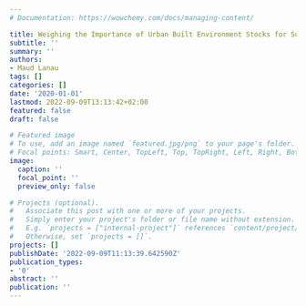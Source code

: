 ```yaml
---
# Documentation: https://wowchemy.com/docs/managing-content/

title: Weighing the Importance of Urban Built Environment Stocks for Sustainability.
subtitle: ''
summary: ''
authors:
- Maud Lanau
tags: []
categories: []
date: '2020-01-01'
lastmod: 2022-09-09T13:13:42+02:00
featured: false
draft: false

# Featured image
# To use, add an image named `featured.jpg/png` to your page's folder.
# Focal points: Smart, Center, TopLeft, Top, TopRight, Left, Right, BottomLeft, Bottom, BottomRight.
image:
  caption: ''
  focal_point: ''
  preview_only: false

# Projects (optional).
#   Associate this post with one or more of your projects.
#   Simply enter your project's folder or file name without extension.
#   E.g. `projects = ["internal-project"]` references `content/project/deep-learning/index.md`.
#   Otherwise, set `projects = []`.
projects: []
publishDate: '2022-09-09T11:13:39.642590Z'
publication_types:
- '0'
abstract: ''
publication: ''
---
```


